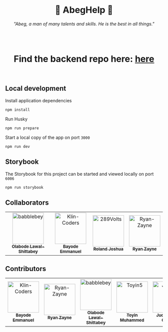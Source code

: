 <div align="center">
  <br>
  <h1>🤲 AbegHelp 🤲</h1>
  <p><i>"Abeg, a man of many talents and skills. He is the best in all things."</i></p>
  <br>
  <br>
  <h1>Find the backend repo here: <a href="https://github.com/abeg-help/backend">here</a></h1>
</div>
<br>

## Local development

Install application dependencies

```shell
npm install
```

Run Husky

```shell
npm run prepare
```

Start a local copy of the app on port `3000`

```shell
npm run dev
```

## Storybook

The Storybook for this project can be started and viewed locally on port `6006`

```shell
npm run storybook
```

## Collaborators

<!-- readme: collaborators -start -->
<table>
<tr>
    <td align="center">
        <a href="https://github.com/babblebey">
            <img src="https://avatars.githubusercontent.com/u/25631971?v=4" width="100;" alt="babblebey"/>
            <br />
            <sub><b>Olabode Lawal-Shittabey</b></sub>
        </a>
    </td>
    <td align="center">
        <a href="https://github.com/Klin-Coders">
            <img src="https://avatars.githubusercontent.com/u/49831574?v=4" width="100;" alt="Klin-Coders"/>
            <br />
            <sub><b>Bayode Emmanuel</b></sub>
        </a>
    </td>
    <td align="center">
        <a href="https://github.com/289Volts">
            <img src="https://avatars.githubusercontent.com/u/66239216?v=4" width="100;" alt="289Volts"/>
            <br />
            <sub><b>Roland Joshua</b></sub>
        </a>
    </td>
    <td align="center">
        <a href="https://github.com/Ryan-Zayne">
            <img src="https://avatars.githubusercontent.com/u/93886198?v=4" width="100;" alt="Ryan-Zayne"/>
            <br />
            <sub><b>Ryan Zayne</b></sub>
        </a>
    </td></tr>
</table>
<!-- readme: collaborators -end -->

## Contributors

<!-- readme: contributors -start -->
<table>
<tr>
    <td align="center">
        <a href="https://github.com/Klin-Coders">
            <img src="https://avatars.githubusercontent.com/u/49831574?v=4" width="100;" alt="Klin-Coders"/>
            <br />
            <sub><b>Bayode Emmanuel</b></sub>
        </a>
    </td>
    <td align="center">
        <a href="https://github.com/Ryan-Zayne">
            <img src="https://avatars.githubusercontent.com/u/93886198?v=4" width="100;" alt="Ryan-Zayne"/>
            <br />
            <sub><b>Ryan Zayne</b></sub>
        </a>
    </td>
    <td align="center">
        <a href="https://github.com/babblebey">
            <img src="https://avatars.githubusercontent.com/u/25631971?v=4" width="100;" alt="babblebey"/>
            <br />
            <sub><b>Olabode Lawal-Shittabey</b></sub>
        </a>
    </td>
    <td align="center">
        <a href="https://github.com/Toyin5">
            <img src="https://avatars.githubusercontent.com/u/40214690?v=4" width="100;" alt="Toyin5"/>
            <br />
            <sub><b>Toyin Muhammed</b></sub>
        </a>
    </td>
    <td align="center">
        <a href="https://github.com/Judge-Paul">
            <img src="https://avatars.githubusercontent.com/u/110723341?v=4" width="100;" alt="Judge-Paul"/>
            <br />
            <sub><b>Judge-Paul Ogebe</b></sub>
        </a>
    </td>
    <td align="center">
        <a href="https://github.com/jemmycodes">
            <img src="https://avatars.githubusercontent.com/u/110843645?v=4" width="100;" alt="jemmycodes"/>
            <br />
            <sub><b>Otebele Jemimah</b></sub>
        </a>
    </td></tr>
</table>
<!-- readme: contributors -end -->

